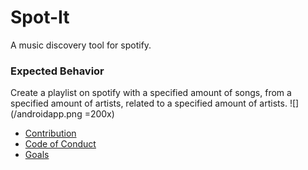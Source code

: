 # Spot-It
A music discovery tool for spotify.

### Expected Behavior
Create a playlist on spotify with a specified amount of songs, from a specified amount of artists, related to a specified amount of artists.
![](/androidapp.png =200x)

* [Contribution](CONTRIBUTION.md)  
* [Code of Conduct](code_of_conduct.md)  
* [Goals](GOALS.md)  
